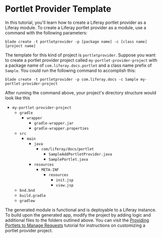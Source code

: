 # Portlet Provider Template [](id=portlet-provider-template)

In this tutorial, you'll learn how to create a Liferay portlet provider as a
Liferay module. To create a Liferay portlet provider as a module, use a
command with the following parameters: 

    blade create -t portletprovider -p [package name] -c [class name] [project name]

The template for this kind of project is `portletprovider`. Suppose you want to
create a portlet provider project called `my-portlet-provider-project` with a
package name of `com.liferay.docs.portlet` and a class name prefix of `Sample`.
You could run the following command to accomplish this:

    blade create -t portletprovider -p com.liferay.docs -c Sample my-portlet-provider-project

After running the command above, your project's directory structure would look
like this

- `my-portlet-provider-project`
    - `gradle`
        - `wrapper`
            - `gradle-wrapper.jar`
            - `gradle-wrapper.properties`
    - `src`
        - `main`
            - `java`
                - `com/liferay/docs/portlet`
                    - `SampleAddPortletProvider.java`
                    - `SamplePortlet.java`
            - `resources`
                - `META-INF`
                    - `resources`
                        - `init.jsp`
                        - `view.jsp`
    - `bnd.bnd`
    - `build.gradle`
    - `gradlew`

The generated module is functional and is deployable to a Liferay instance. To
build upon the generated app, modify the project by adding logic and additional
files to the folders outlined above. You can visit the
[Providing Portlets to Manage Requests](/develop/tutorials/-/knowledge_base/7-0/providing-portlets-to-manage-requests)
tutorial for instructions on customizing a portlet provider project.
